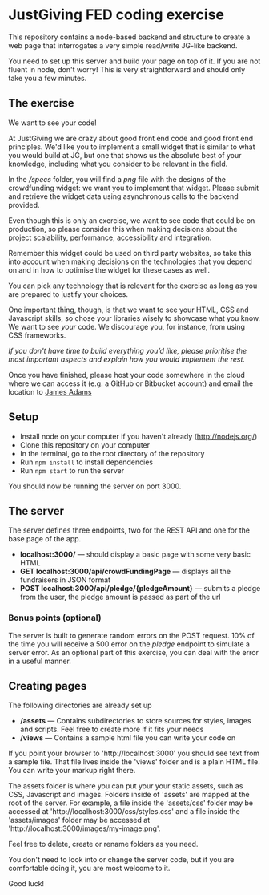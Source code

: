 # JustGiving FED coding exercise #

This repository contains a node-based backend and structure to create a web page that interrogates a very simple read/write JG-like backend.

You need to set up this server and build your page on top of it. If you are not fluent in node, don't worry! This is very straightforward and should only take you a few minutes.

## The exercise ##

We want to see your code!

At JustGiving we are crazy about good front end code and good front end principles. We'd like you to implement a small widget that is similar to what you would build at JG, but one that shows us the absolute best of your knowledge, including what you consider to be relevant in the field.

In the */specs* folder, you will find a *png* file with the designs of the crowdfunding widget: we want you to implement that widget. Please submit and retrieve the widget data using asynchronous calls to the backend provided.

Even though this is only an exercise, we want to see code that could be on production, so please consider this when making decisions about the project scalability, performance, accessibility and integration.

Remember this widget could be used on third party websites, so take this into account when making decisions on the technologies that you depend on and in how to optimise the widget for these cases as well.

You can pick any technology that is relevant for the exercise as long as you are prepared to justify your choices.

One important thing, though, is that we want to see your HTML, CSS and Javascript skills, so chose your libraries wisely to showcase what you know. We want to see *your* code. We discourage you, for instance, from using CSS frameworks.

*If you don't have time to build everything you’d like, please prioritise the most important aspects and explain how you would implement the rest.*

Once you have finished, please host your code somewhere in the cloud where we can access it (e.g. a GitHub or Bitbucket account) and email the location to <a href="mailto:James.Adams@justgiving.com">James Adams</a>

## Setup ##

* Install node on your computer if you haven't already (http://nodejs.org/)
* Clone this repository on your computer
* In the terminal, go to the root directory of the repository
* Run `npm install` to install dependencies
* Run `npm start` to run the server

You should now be running the server on port 3000.


## The server ##

The server defines three endpoints, two for the REST API and one for the base page of the app.

* **localhost:3000/** — should display a basic page with some very basic HTML
* **GET localhost:3000/api/crowdFundingPage** — displays all the fundraisers in JSON format
* **POST localhost:3000/api/pledge/{pledgeAmount}** — submits a pledge from the user, the pledge amount is passed as part of the url

### Bonus points (optional) ###

The server is built to generate random errors on the POST request. 10% of the time you will receive a 500 error on the *pledge* endpoint to simulate a server error. As an optional part of this exercise, you can deal with the error in a useful manner.

## Creating pages ##

The following directories are already set up

* **/assets** — Contains subdirectories to store sources for styles, images and scripts. Feel free to create more if it fits your needs
* **/views** — Contains a sample html file you can write your code on


If you point your browser to 'http://localhost:3000' you should see text from a sample file.
That file lives inside the 'views' folder and is a plain HTML file. You can write your markup right there.

The assets folder is where you can put your your static assets, such as CSS, Javascript and images.
Folders inside of 'assets' are mapped at the root of the server. For example, a file inside the 'assets/css' folder
may be accessed at 'http://localhost:3000/css/styles.css' and a file inside the 'assets/images' folder may be accessed
at 'http://localhost:3000/images/my-image.png'.

Feel free to delete, create or rename folders as you need.

You don't need to look into or change the server code, but if you are comfortable doing it, you are most welcome to it.

Good luck!